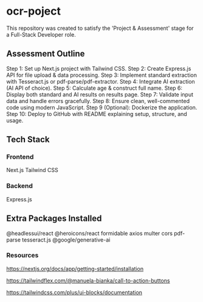 # ocr-poject
This repository was created to satisfy the 'Project &amp; Assessment' stage for a Full-Stack Developer role.

## Assessment Outline
Step 1: Set up Next.js project with Tailwind CSS.
Step 2: Create Express.js API for file upload & data processing.
Step 3: Implement standard extraction with Tesseract.js or pdf-parse/pdf-extractor.
Step 4: Integrate AI extraction (AI API of choice).
Step 5: Calculate age & construct full name.
Step 6: Display both standard and AI results on results page.
Step 7: Validate input data and handle errors gracefully.
Step 8: Ensure clean, well-commented code using modern JavaScript.
Step 9 (Optional): Dockerize the application.
Step 10: Deploy to GitHub with README explaining setup, structure, and usage.

## Tech Stack
### Frontend
Next.js
Tailwind CSS

### Backend
Express.js


## Extra Packages Installed
@headlessui/react
@heroicons/react
formidable
axios
multer
cors
pdf-parse
tesseract.js
@google/generative-ai

### Resources
https://nextjs.org/docs/app/getting-started/installation

https://tailwindflex.com/@manuela-bianka/call-to-action-buttons

https://tailwindcss.com/plus/ui-blocks/documentation